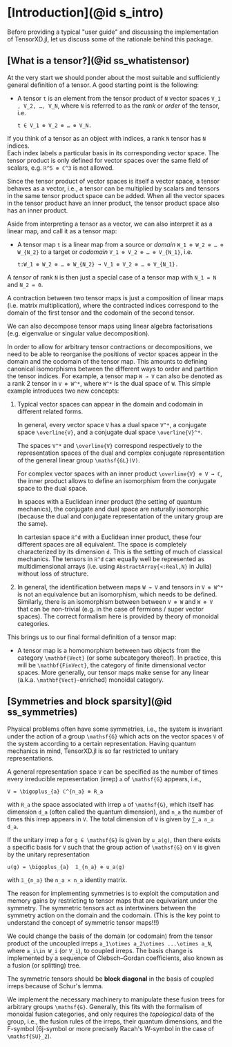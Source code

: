 # [Introduction](@id s_intro)

Before providing a typical "user guide" and discussing the implementation of TensorXD.jl,
let us discuss some of the rationale behind this package.

## [What is a tensor?](@id ss_whatistensor)

At the very start we should ponder about the most suitable and sufficiently general
definition of a tensor. A good starting point is the following:

*   A tensor ``t`` is an element from the tensor product of ``N`` vector spaces
    ``V_1 , V_2, …, V_N``, where ``N`` is referred to as the *rank* or *order* of the
    tensor, i.e.

    ``t ∈ V_1 ⊗ V_2 ⊗ … ⊗ V_N.``

If you think of a tensor as an object with indices, a rank ``N`` tensor has ``N`` indices.  
Each index labels a particular basis in its corresponding vector space. The tensor product
is only defined for vector spaces over the same field of scalars, e.g. ``ℝ^5 ⊗ ℂ^3`` is not
allowed.

Since the tensor product of vector spaces is itself a vector space, a tensor behaves as a
vector, i.e., a tensor can be multiplied by scalars and tensors in the same tensor product
space can be added. When all the vector spaces in the tensor product have an inner product,
the tensor product space also has an inner product.

Aside from interpreting a tensor as a vector, we can also interpret it as a linear map, and
call it as a tensor map:

*   A tensor map ``t`` is a linear map from a source or *domain*
    ``W_1 ⊗ W_2 ⊗ … ⊗ W_{N_2}`` to a target or *codomain* ``V_1 ⊗ V_2 ⊗ … ⊗ V_{N_1}``, i.e.

    ``t:W_1 ⊗ W_2 ⊗ … ⊗ W_{N_2} → V_1 ⊗ V_2 ⊗ … ⊗ V_{N_1}.``

A *tensor* of rank ``N`` is then just a special case of a tensor map with ``N_1 = N`` and
``N_2 = 0``.

A contraction between two tensor maps is just a composition of linear maps (i.e.
matrix multiplication), where the contracted indices correspond to the domain of the first
tensor and the codomain of the second tensor.

We can also decompose tensor maps using linear algebra factorisations (e.g. eigenvalue or
singular value decomposition).

In order to allow for arbitrary tensor contractions or decompositions, we need to be able to
reorganise the positions of vector spaces appear in the domain and the codomain of the
tensor map. This amounts to defining canonical isomorphisms between the different ways
to order and partition the tensor indices. For example, a tensor map ``W → V`` can also be
denoted as a rank 2 tensor in ``V ⊗ W^*``, where ``W^*`` is the dual space of ``W``. This
simple example introduces two new concepts:

1.  Typical vector spaces can appear in the domain and codomain in different related forms.

    In general, every vector space ``V`` has a dual space ``V^*``, a conjugate space
    ``\overline{V}``, and a conjugate dual space ``\overline{V}^*``.

    The spaces ``V^*`` and ``\overline{V}`` correspond respectively to the
    representation spaces of the dual and complex conjugate representation of the general
    linear group ``\mathsf{GL}(V)``.

    For complex vector spaces with an inner product ``\overline{V} ⊗ V → ℂ``, the inner
    product allows to define an isomorphism from the conjugate space to the dual space.

    In spaces with a Euclidean inner product (the setting of quantum mechanics), the
    conjugate and dual space are naturally isomorphic (because the dual and conjugate
    representation of the unitary group are the same).

    In cartesian space ``ℝ^d`` with a Euclidean inner product, these four different spaces
    are all equivalent. The space is completely characterized by its dimension ``d``. This
    is the setting of much of classical mechanics. The tensors in ``ℝ^d`` can equally well
    be represented as multidimensional arrays (i.e. using `AbstractArray{<:Real,N}` in
    Julia) without loss of structure.

2.  In general, the identification between maps ``W → V`` and tensors in
    ``V ⊗ W^*`` is not an equivalence but an isomorphism, which needs to be defined.
    Similarly, there is an isomorphism between between ``V ⊗ W`` and ``W ⊗ V`` that can be
    non-trivial (e.g. in the case of fermions / super vector spaces). The correct formalism
    here is provided by theory of monoidal categories.

This brings us to our final formal definition of a tensor map:

*   A tensor map is a homomorphism between two objects from the category ``\mathbf{Vect}``
    (or some subcategory thereof). In practice, this will be ``\mathbf{FinVect}``, the
    category of finite dimensional vector spaces. More generally, our tensor maps make sense
    for any linear (a.k.a. ``\mathbf{Vect}``-enriched) monoidal category.

## [Symmetries and block sparsity](@id ss_symmetries)

Physical problems often have some symmetries, i.e., the system is invariant under the action
of a group ``\mathsf{G}`` which acts on the vector spaces ``V`` of the system according to a
certain representation. Having quantum mechanics in mind, TensorXD.jl is so far restricted
to unitary representations.

A general representation space ``V`` can be specified as the number of times every
irreducible representation (irrep) ``a`` of ``\mathsf{G}`` appears, i.e.,

``V = \bigoplus_{a} ℂ^{n_a} ⊗ R_a``

with ``R_a`` the space associated with irrep ``a`` of ``\mathsf{G}``, which itself has
dimension ``d_a`` (often called the quantum dimension), and ``n_a`` the number of times
this irrep appears in ``V``. The total dimension of ``V`` is given by ``∑_a n_a d_a``.

If the unitary irrep ``a`` for ``g ∈ \mathsf{G}`` is given by ``u_a(g)``, then there exists
a specific basis for ``V`` such that the group action of ``\mathsf{G}`` on ``V`` is given
by the unitary representation

``u(g) = \bigoplus_{a}  𝟙_{n_a} ⊗ u_a(g)``

with ``𝟙_{n_a}`` the ``n_a × n_a`` identity matrix.

The reason for implementing symmetries is to exploit the computation and memory gains
by restricting to tensor maps that are equivariant under the symmetry. The symmetric tensors
act as intertwiners between the symmetry action on the domain and the codomain. (This is the
key point to understand the concept of symmetric tensor maps!!!)

We could change the basis of the domain (or codomain) from the tensor product of the
uncoupled irreps ``a_1\otimes a_2\otimes ...\otimes a_N``, where ``a_i\in W_i`` (or ``V_i``),
to coupled irreps. The basis change is implemented by a sequence of Clebsch–Gordan
coefficients, also known as a fusion (or splitting) tree.

The symmetric tensors should be **block diagonal** in the basis of coupled irreps because of
Schur's lemma.

We implement the necessary machinery to manipulate these fusion trees for arbitrary groups
``\mathsf{G}``. Generally, this fits with the formalism of monoidal fusion categories,
and only requires the *topological* data of the group, i.e., the fusion rules of the irreps,
their quantum dimensions, and the F-symbol (6j-symbol or more precisely Racah's W-symbol in
the case of ``\mathsf{SU}_2``).
